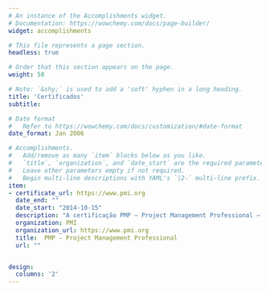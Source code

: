 ```yaml
---
# An instance of the Accomplishments widget.
# Documentation: https://wowchemy.com/docs/page-builder/
widget: accomplishments

# This file represents a page section.
headless: true

# Order that this section appears on the page.
weight: 50

# Note: `&shy;` is used to add a 'soft' hyphen in a long heading.
title: 'Certificados'
subtitle:

# Date format
#   Refer to https://wowchemy.com/docs/customization/#date-format
date_format: Jan 2006

# Accomplishments.
#   Add/remove as many `item` blocks below as you like.
#   `title`, `organization`, and `date_start` are the required parameters.
#   Leave other parameters empty if not required.
#   Begin multi-line descriptions with YAML's `|2-` multi-line prefix.
item:
- certificate_url: https://www.pmi.org
  date_end: ""
  date_start: "2014-10-15"
  description: "A certificação PMP — Project Management Professional — é uma credencial emitida pelo PMI (Project Management Institute), que atesta que um profissional tem formação, experiência e conhece as práticas do PMBOK para gerenciar projetos."
  organization: PMI
  organization_url: https://www.pmi.org
  title:  PMP - Project Management Professional
  url: ""


design:
  columns: '2' 
---
```

